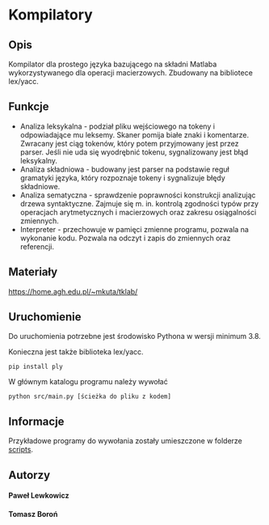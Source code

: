 # Kompilatory

## Opis

Kompilator dla prostego języka bazującego na składni Matlaba wykorzystywanego dla operacji macierzowych. Zbudowany na bibliotece lex/yacc. 

## Funkcje

- Analiza leksykalna - podział pliku wejściowego na tokeny i odpowiadające mu leksemy. Skaner pomija białe znaki i komentarze. Zwracany jest ciąg tokenów, 
który potem przyjmowany jest przez parser. Jeśli nie uda się wyodrębnić tokenu, sygnalizowany jest błąd leksykalny.
- Analiza składniowa - budowany jest parser na podstawie reguł gramatyki języka, który rozpoznaje tokeny i sygnalizuje błędy składniowe.
- Analiza sematyczna - sprawdzenie poprawności konstrukcji analizując drzewa syntaktyczne. Zajmuje się m. in. kontrolą zgodności typów przy operacjach
arytmetycznych i macierzowych oraz zakresu osiągalności zmiennych.
- Interpreter - przechowuje w pamięci zmienne programu, pozwala na wykonanie kodu. Pozwala na odczyt i zapis do zmiennych oraz referencji.

## Materiały

https://home.agh.edu.pl/~mkuta/tklab/

## Uruchomienie

Do uruchomienia potrzebne jest środowisko Pythona w wersji minimum 3.8.

Konieczna jest także biblioteka lex/yacc.

``` pip install ply  ```

W głównym katalogu programu należy wywołać 

``` python src/main.py [ścieżka do pliku z kodem]  ```

## Informacje

Przykładowe programy do wywołania zostały umieszczone w folderze [scripts](https://github.com/t0ms0n00/Kompilatory/tree/main/scripts).

## Autorzy

#### Paweł Lewkowicz 

#### Tomasz Boroń
